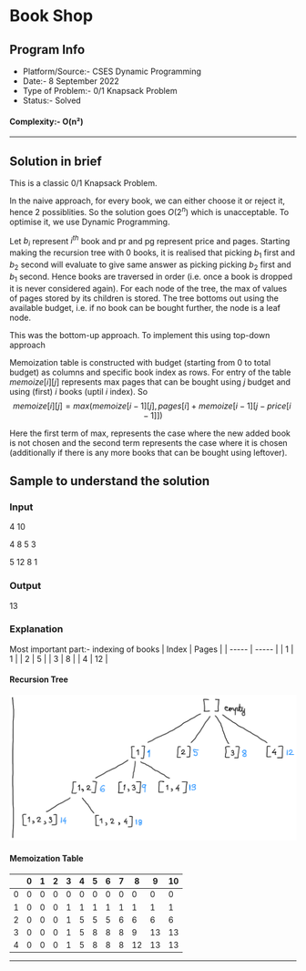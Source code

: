 # Book Shop
## Program Info
- Platform/Source:- CSES Dynamic Programming
- Date:- 8 September 2022
- Type of Problem:- 0/1 Knapsack Problem
- Status:- Solved
#### Complexity:- O(n²)
---
## Solution in brief
This is a classic 0/1 Knapsack Problem.

In the naive approach, for every book, we can either choose it or reject it, hence 2 possiblities.
So the solution goes $O(2^n)$ which is unacceptable. To optimise it, we use Dynamic Programming.

Let $b_i$ represent $i^{th}$ book and pr and pg represent price and pages.
Starting making the recursion tree with 0 books, it is realised that picking $b_1$ first and $b_2$ second
will evaluate to give same answer as picking picking $b_2$ first and $b_1$ second.
Hence books are traversed in order (i.e. once a book is dropped it is never considered again).
For each node of the tree, the max of values of pages stored by its children is stored.
The tree bottoms out using the available budget, i.e. if no book can be bought further, the node is a leaf node.

This was the bottom-up approach. To implement this using top-down approach

Memoization table is constructed with budget (starting from 0 to total budget) as columns and specific book index as rows.
For entry of the table $memoize[i][j]$ represents max pages that can be bought using $j$ budget and using (first) $i$ books (uptil $i$ index).
So 
$$memoize[i][j] = max(memoize[i-1][j], pages[i] + memoize[i-1][j-price[i-1]]) $$

Here the first term of max, represents the case where the new added book is not chosen and
the second term represents the case where it is chosen (additionally if there is any more books that can be bought using leftover).


## Sample to understand the solution

### Input
4 10

4 8 5 3

5 12 8 1

### Output
13

### Explanation
Most important part:- indexing of books
| Index | Pages |
| ----- | ----- |
| 1     | 1     |
| 2     | 5     |
| 3     | 8     |
| 4     | 12    | 

#### Recursion Tree
![Recursion_tree.png](https://github.com/DarkMenacer/Legacy/blob/main/Programming/C%2B%2B/Submissions/CSES/Dynamic%20Programming/Book%20Shop/Recursion_tree.png)

#### Memoization Table

|     | 0   | 1   | 2   | 3   | 4   | 5   | 6   | 7   | 8   | 9   | 10  |
| --- | --- | --- | --- | --- | --- | --- | --- | --- | --- | --- | --- |
| 0   | 0   | 0   | 0   | 0   | 0   | 0   | 0   | 0   | 0   | 0   | 0   |
| 1   | 0   | 0   | 0   | 1   | 1   | 1   | 1   | 1   | 1   | 1   | 1   |
| 2   | 0   | 0   | 0   | 1   | 5   | 5   | 5   | 6   | 6   | 6   | 6   |
| 3   | 0   | 0   | 0   | 1   | 5   | 8   | 8   | 8   | 9   | 13  | 13  |
| 4   | 0   | 0   | 0   | 1   | 5   | 8   | 8   | 8   | 12  | 13  | 13  | 

---